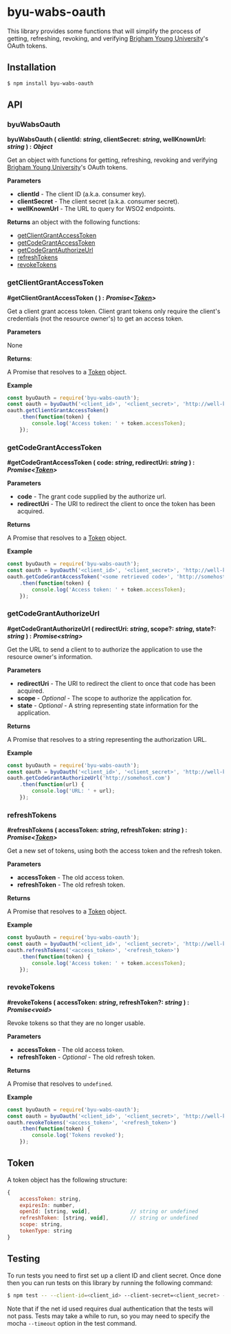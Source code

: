 # byu-wabs-oauth

This library provides some functions that will simplify the process of getting, refreshing, revoking, and verifying [Brigham Young University](http://www.byu.edu)'s OAuth tokens.

## Installation

```sh
$ npm install byu-wabs-oauth
```

## API

### byuWabsOauth

**byuWabsOauth ( clientId: *string*, clientSecret: *string*, wellKnownUrl: *string* ) :** ***Object***

Get an object with functions for getting, refreshing, revoking and verifying [Brigham Young University](http://www.byu.edu)'s OAuth tokens.

**Parameters**

* **clientId** - The client ID (a.k.a. consumer key).
* **clientSecret** - The client secret (a.k.a. consumer secret).
* **wellKnownUrl** - The URL to query for WSO2 endpoints.

**Returns** an object with the following functions:

* [getClientGrantAccessToken](#getclientgrantaccesstoken)
* [getCodeGrantAccessToken](#getcodegrantaccesstoken)
* [getCodeGrantAuthorizeUrl](#getcodegrantauthorizeurl)
* [refreshTokens](#refreshtokens)
* [revokeTokens](#revoketokens)

### getClientGrantAccessToken

**#getClientGrantAccessToken ( ) :** ***Promise\<[Token](#token)\>***

Get a client grant access token. Client grant tokens only require the client's credentials (not the resource owner's) to get an access token.

**Parameters**

None

**Returns**:

A Promise that resolves to a [Token](#token) object.

**Example**

```js
const byuOauth = require('byu-wabs-oauth');
const oauth = byuOauth('<client_id>', '<client_secret>', 'http://well-known-url.com');
oauth.getClientGrantAccessToken()
    .then(function(token) {
        console.log('Access token: ' + token.accessToken);
    });
```

### getCodeGrantAccessToken

**#getCodeGrantAccessToken ( code: *string*, redirectUri: *string* ) :** ***Promise\<[Token](#token)\>***

**Parameters**

* **code** - The grant code supplied by the authorize url.
* **redirectUri** - The URI to redirect the client to once the token has been acquired.

**Returns**

A Promise that resolves to a [Token](#token) object.

**Example**

```js
const byuOauth = require('byu-wabs-oauth');
const oauth = byuOauth('<client_id>', '<client_secret>', 'http://well-known-url.com');
oauth.getCodeGrantAccessToken('<some retrieved code>', 'http://somehost.com')
    .then(function(token) {
        console.log('Access token: ' + token.accessToken);
    });
```

### getCodeGrantAuthorizeUrl

**#getCodeGrantAuthorizeUrl ( redirectUri: *string*, scope?: *string*, state?: *string* ) :** ***Promise\<string\>***

Get the URL to send a client to to authorize the application to use the resource owner's information.

**Parameters**

* **redirectUri** - The URI to redirect the client to once that code has been acquired.
* **scope** - *Optional* - The scope to authorize the application for.
* **state** - *Optional* - A string representing state information for the application.

**Returns**

A Promise that resolves to a string representing the authorization URL.

**Example**

```js
const byuOauth = require('byu-wabs-oauth');
const oauth = byuOauth('<client_id>', '<client_secret>', 'http://well-known-url.com');
oauth.getCodeGrantAuthorizeUrl('http://somehost.com')
    .then(function(url) {
        console.log('URL: ' + url);
    });
```

### refreshTokens

**#refreshTokens ( accessToken: *string*, refreshToken: *string* ) :** ***Promise\<[Token](#token)\>***

Get a new set of tokens, using both the access token and the refresh token.

**Parameters**

* **accessToken** - The old access token.
* **refreshToken** - The old refresh token.

**Returns**

A Promise that resolves to a [Token](#token) object.

**Example**

```js
const byuOauth = require('byu-wabs-oauth');
const oauth = byuOauth('<client_id>', '<client_secret>', 'http://well-known-url.com');
oauth.refreshTokens('<access_token>', '<refresh_token>')
    .then(function(token) {
        console.log('Access token: ' + token.accessToken);
    });
```

### revokeTokens

**#revokeTokens ( accessToken: *string*, refreshToken?: *string* ) :** ***Promise\<void\>***

Revoke tokens so that they are no longer usable.

**Parameters**

* **accessToken** - The old access token.
* **refreshToken** - *Optional* - The old refresh token.

**Returns**

A Promise that resolves to `undefined`.

**Example**

```js
const byuOauth = require('byu-wabs-oauth');
const oauth = byuOauth('<client_id>', '<client_secret>', 'http://well-known-url.com');
oauth.revokeTokens('<access_token>', '<refresh_token>')
    .then(function(token) {
        console.log('Tokens revoked');
    });
```

## Token

A token object has the following structure:

```js
{
    accessToken: string,
    expiresIn: number,
    openId: [string, void],             // string or undefined
    refreshToken: [string, void],       // string or undefined
    scope: string,
    tokenType: string
}
```

## Testing

To run tests you need to first set up a client ID and client secret. Once done then you can run tests on this library by running the following command:

```sh
$ npm test -- --client-id=<client_id> --client-secret=<client_secret> --well-known-url=<well_known_url> --redirect-uri=<redirect_uri> --net-id=<net_id> --password=<password>
```

Note that if the net id used requires dual authentication that the tests will not pass.
Tests may take a while to run, so you may need to specify the mocha `--timeout` option in the test command.